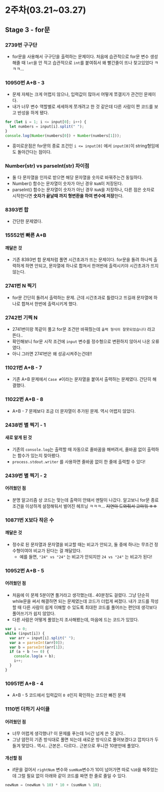 # 2주차(03.21~03.27)

## Stage 3 - for문

### 2739번 구구단

- for문을 사용해서 구구단을 출력하는 문제이다. 처음에 습관적으로 for문 변수 생성해줄 때 `let`을 안 적고 습관적으로 `int`를 붙여줘서 왜 빨간줄이 뜨나 찾고있었다 ㅋㅋㅋ...

### 10950번 A+B - 3

- 문제 자체는 크게 어렵지 않으나, 입력값이 많아서 어떻게 쪼갤지가 관건인 문제이다.
- 내가 너무 변수 역할별로 세세하게 쪼개려고 한 것 같은데 다른 사람이 짠 코드를 보고 반성을 하게 됐다.

```js
for (let i = 1; i <= input[0]; i++) {
  let numbers = input[i].split(" ");
}
console.log(Number(numbers[0]) + Number(numbers[1]));
```

- 흥미로운점은 for문의 종료 조건인 `i <= input[0]` 에서 `input[0]`이 string형임에도 돌아간다는 점이다.

### Number(str) vs parseInt(str) 차이점

- 둘 다 문자열을 인자로 받으면 해당 문자열을 숫자로 바꿔주는건 동일하다.
- Number() 함수는 문자열이 숫자가 아닌 경우 `NaN`이 저장된다.
- parseInt() 함수는 문자열이 숫자가 아닌 경우 `NaN`을 저장하나, 다른 점은 숫자로 시작한다면 **숫자가 끝날때 까지 형변환을 하여 변수에 저장**한다.

### 8393번 합

- 간단한 문제였다.

### 15552번 빠른 A+B

#### 깨달은 것

- 기존 8393번 합 문제처럼 풀면 시간초과가 뜨는 문제이다. for문을 돌려 하나씩 출력하게 하면 안되고, 문자열에 하나로 합쳐서 한꺼번에 출력시키야 시간초과가 뜨지 않는다.

### 2741번 N 찍기

- for문 간단히 돌려서 출력하는 문제. 근데 시간초과로 틀렸다고 뜨길래 문자열에 하나로 합쳐서 한번에 출력시키게 했다.

### 2742번 기찍 N

- 2741번이랑 똑같이 풀고 for문 조건만 바꿔줬는데 `출력 형식이 잘못되었습니다` 라고 뜬다..
- 확인해보니 for문 시작 조건에 `input` 변수를 정수형으로 변환하지 않아서 나온 오류였다.
- 아니 그러면 2741번은 왜 성공시켜주는건데!!

### 11021번 A+B - 7

- 기존 A+B 문제에서 `Case #`이라는 문자열을 붙여서 출력하는 문제였다. 간단히 해결했다.

### 11022번 A+B - 8

- A+B - 7 문제보다 조금 더 문자열이 추가된 문제. 역시 어렵지 않았다.

### 2438번 별 찍기 - 1

#### 새로 알게 된 것

- 기존의 `console.log`는 출력할 때 자동으로 줄바꿈을 해버려서, 줄바꿈 없이 출력하는 함수가 있는지 찾아봤다.
- `process.stdout.writer` 를 사용하면 줄바꿈 없이 한 줄에 출력할 수 있다!

### 2439번 별 찍기 - 2

#### 어려웠던 점

- 분명 알고리즘 상 코드는 맞는데 출력이 안돼서 멘탈이 나갔다. 알고보니 for문 종료 조건을 이상하게 설정해둬서 벌어진 헤프닝 ㅋㅋㅋ... ~~지연아 도와줘서 고마워 ㅎㅎ~~

### 10871번 X보다 작은 수

#### 깨달은 것

- 정수로 된 문자열과 문자열을 비교할 때는 비교가 안되고, 둘 중에 하나는 무조건 정수형이여야 비교가 된다는 걸 깨달았다.
  - 예를 들면, `"24" vs "24"` 는 비교가 안되지만 `24 vs "24"` 는 비교가 된다!

### 10952번 A+B - 5

#### 어려웠던 점

- 처음에 이 문제 5분이면 풀거라고 생각했는데.. 40분정도 걸렸다. 그냥 단순히 while문을 써서 해결하면 되는 문제였는데 코드가 더럽게 써졌다. 내가 코드를 작성할 때 다른 사람이 쉽게 이해할 수 있도록 최대한 코드를 풀어쓰는 편인데 생각보다 풀어쓰기가 쉽지 않았다.
- 다른 사람은 어떻게 풀었는지 조사해봤는데, 마음에 드는 코드가 있었다.

```js
var i = 0;
while (input[i]) {
  var arr = input[i].split(" ");
  var a = parseInt(arr[0]);
  var b = parseInt(arr[1]);
  if (a + b !== 0) {
    console.log(a + b);
    i++;
  }
}
```

### 10951번 A+B - 4

- A+B - 5 코드에서 입력값이 `0 0`인지 확인하는 코드만 빠진 문제

### 1110번 더하기 사이클

#### 어려웠던 점

- 너무 어렵게 생각했나? 이 문제를 푸는데 1시간 넘게 쓴 것 같다..
- 그냥 얌전히 기존 방식대로 풀면 되는데 새로운 방식으로 풀어보겠다고 깝치다가 두들겨 맞았다.. 역시.. 근본은.. 다르다.. 근본으로 푸니깐 10분만에 풀었다.

#### 개선할 점

- if문을 걸어서 `rightNum` 변수와 `sumNum`변수가 10이 넘어가면 따로 `%10`을 해주었는데 그럴 필요 없이 아래와 같이 코드를 짜면 한 줄로 줄일 수 있다.

```js
newNum = (newNum % 10) * 10 + (sumNum % 10);
```
